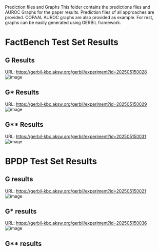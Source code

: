 Prediction files and Graphs
This folder contains the predictions files and AUROC Graphs for the paper results.
Prediction files of all approaches are provided. COPAAL AUROC graphs are also provided as example. For rest, graphs can be easily generated using GERBIL framework.  
# FactBench Test Set Results

## G Results
URL: https://gerbil-kbc.aksw.org/gerbil/experiment?id=202505150028
![image](https://github.com/user-attachments/assets/63e85151-2be2-435b-92b9-b92f0725b38d)

## G* Results
URL: https://gerbil-kbc.aksw.org/gerbil/experiment?id=202505150029
![image](https://github.com/user-attachments/assets/175f83b4-373c-44af-a8e6-3fe7653e9aab)

## G** Results
URL: https://gerbil-kbc.aksw.org/gerbil/experiment?id=202505150031
![image](https://github.com/user-attachments/assets/131e1dae-2204-4cea-a19f-76a3637775a2)


# BPDP Test Set Results

## G results
URL: https://gerbil-kbc.aksw.org/gerbil/experiment?id=202505150021
![image](https://github.com/user-attachments/assets/0a463d04-9262-4715-8d04-8789aa949d76)

## G* results
URL: https://gerbil-kbc.aksw.org/gerbil/experiment?id=202505150036
![image](https://github.com/user-attachments/assets/84ba06f7-498c-487a-9917-a1f6313857ce)

## G** results

